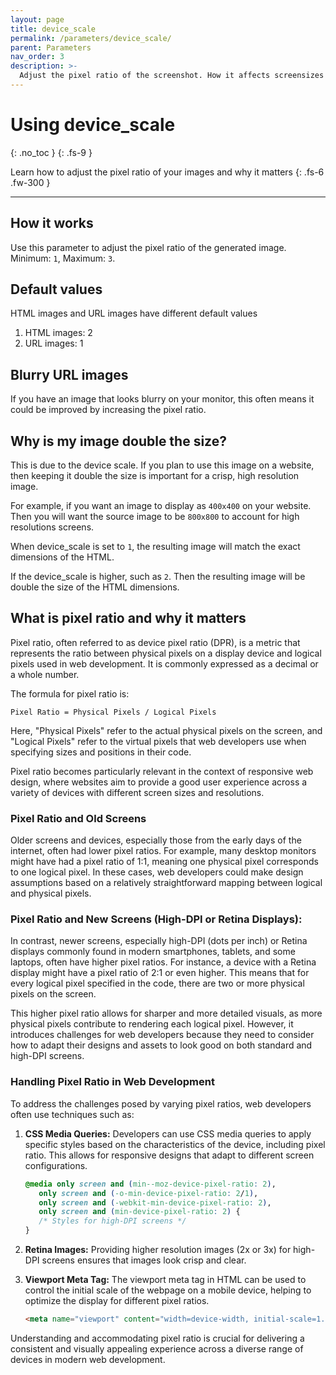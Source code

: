```yaml
---
layout: page
title: device_scale
permalink: /parameters/device_scale/
parent: Parameters
nav_order: 3
description: >-
  Adjust the pixel ratio of the screenshot. How it affects screensizes and its use in web development
---
```

# Using device_scale
{: .no_toc }
{: .fs-9 }

Learn how to adjust the pixel ratio of your images and why it matters
{: .fs-6 .fw-300 }

<hr>

## How it works

Use this parameter to adjust the pixel ratio of the generated image. Minimum: `1`, Maximum: `3`.

## Default values
HTML images and URL images have different default values

1. HTML images: 2
2. URL images: 1

## Blurry URL images
If you have an image that looks blurry on your monitor, this often means it could be improved by increasing the pixel ratio.

## Why is my image double the size?

This is due to the device scale. If you plan to use this image on a website, then keeping it double the size is important for a crisp, high resolution image.

For example, if you want an image to display as `400x400` on your website. Then you will want the source image to be `800x800` to account for high resolutions screens.

When device_scale is set to `1`, the resulting image will match the exact dimensions of the HTML.

If the device_scale is higher, such as `2`. Then the resulting image will be double the size of the HTML dimensions.

## What is pixel ratio and why it matters
Pixel ratio, often referred to as device pixel ratio (DPR), is a metric that represents the ratio between physical pixels on a display device and logical pixels used in web development. It is commonly expressed as a decimal or a whole number.

The formula for pixel ratio is:

```
Pixel Ratio = Physical Pixels / Logical Pixels
```

Here, "Physical Pixels" refer to the actual physical pixels on the screen, and "Logical Pixels" refer to the virtual pixels that web developers use when specifying sizes and positions in their code.

Pixel ratio becomes particularly relevant in the context of responsive web design, where websites aim to provide a good user experience across a variety of devices with different screen sizes and resolutions.

### Pixel Ratio and Old Screens
Older screens and devices, especially those from the early days of the internet, often had lower pixel ratios. For example, many desktop monitors might have had a pixel ratio of 1:1, meaning one physical pixel corresponds to one logical pixel. In these cases, web developers could make design assumptions based on a relatively straightforward mapping between logical and physical pixels.

### Pixel Ratio and New Screens (High-DPI or Retina Displays):
In contrast, newer screens, especially high-DPI (dots per inch) or Retina displays commonly found in modern smartphones, tablets, and some laptops, often have higher pixel ratios. For instance, a device with a Retina display might have a pixel ratio of 2:1 or even higher. This means that for every logical pixel specified in the code, there are two or more physical pixels on the screen.

This higher pixel ratio allows for sharper and more detailed visuals, as more physical pixels contribute to rendering each logical pixel. However, it introduces challenges for web developers because they need to consider how to adapt their designs and assets to look good on both standard and high-DPI screens.

### Handling Pixel Ratio in Web Development
To address the challenges posed by varying pixel ratios, web developers often use techniques such as:

1. **CSS Media Queries:** Developers can use CSS media queries to apply specific styles based on the characteristics of the device, including pixel ratio. This allows for responsive designs that adapt to different screen configurations.

    ```css
    @media only screen and (min--moz-device-pixel-ratio: 2),
       only screen and (-o-min-device-pixel-ratio: 2/1),
       only screen and (-webkit-min-device-pixel-ratio: 2),
       only screen and (min-device-pixel-ratio: 2) {
       /* Styles for high-DPI screens */
    }
    ```

2. **Retina Images:** Providing higher resolution images (2x or 3x) for high-DPI screens ensures that images look crisp and clear.

3. **Viewport Meta Tag:** The viewport meta tag in HTML can be used to control the initial scale of the webpage on a mobile device, helping to optimize the display for different pixel ratios.

    ```html
    <meta name="viewport" content="width=device-width, initial-scale=1.0">
    ```

Understanding and accommodating pixel ratio is crucial for delivering a consistent and visually appealing experience across a diverse range of devices in modern web development.
